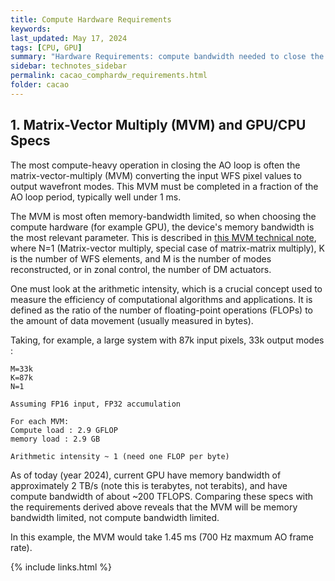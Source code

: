 ```yaml
---
title: Compute Hardware Requirements
keywords:
last_updated: May 17, 2024
tags: [CPU, GPU]
summary: "Hardware Requirements: compute bandwidth needed to close the AO loop."
sidebar: technotes_sidebar
permalink: cacao_comphardw_requirements.html
folder: cacao
---
```



## 1. Matrix-Vector Multiply (MVM) and GPU/CPU Specs

The most compute-heavy operation in closing the AO loop is often the matrix-vector-multiply (MVM) converting the input WFS pixel values to output wavefront modes. This MVM must be completed in a fraction of the AO loop period, typically well under 1 ms.


The MVM is most often memory-bandwidth limited, so when choosing the compute hardware (for example GPU), the device's memory bandwidth is the most relevant parameter. This is described in [this MVM technical note](https://docs.nvidia.com/deeplearning/performance/dl-performance-matrix-multiplication/index.html), where N=1 (Matrix-vector multiply, special case of matrix-matrix multiply), K is the number of WFS elements, and M is the number of modes reconstructed, or in zonal control, the number of DM actuators.

One must look at the arithmetic intensity, which is a crucial concept used to measure the efficiency of computational algorithms and applications. It is defined as the ratio of the number of floating-point operations (FLOPs) to the amount of data movement (usually measured in bytes).

Taking, for example, a large system with 87k input pixels, 33k output modes :

```
M=33k
K=87k
N=1

Assuming FP16 input, FP32 accumulation

For each MVM:
Compute load : 2.9 GFLOP
memory load : 2.9 GB

Arithmetic intensity ~ 1 (need one FLOP per byte)
```



As of today (year 2024), current GPU have memory bandwidth of approximately 2 TB/s (note this is terabytes, not terabits), and have compute bandwidth of about ~200 TFLOPS. Comparing these specs with the requirements derived above reveals that the MVM will be memory bandwidth limited, not compute bandwidth limited.

In this example, the MVM would take 1.45 ms (700 Hz maxmum AO frame rate).

{% include links.html %}

